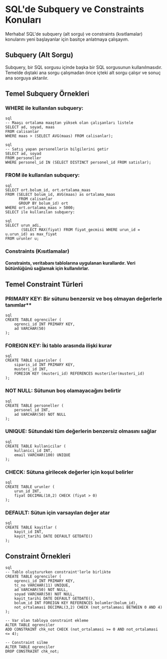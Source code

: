 # SQL'de Subquery ve Constraints Konuları
Merhaba! SQL'de subquery (alt sorgu) ve constraints (kısıtlamalar) konularını yeni başlayanlar için basitçe anlatmaya çalışayım.

## Subquery (Alt Sorgu)
Subquery, bir SQL sorgusu içinde başka bir SQL sorgusunun kullanılmasıdır. Temelde dıştaki ana sorgu çalışmadan önce içteki alt sorgu çalışır ve sonuç ana sorguya aktarılır.

## Temel Subquery Örnekleri

### WHERE ile kullanılan subquery:
```
sql
-- Maaşı ortalama maaştan yüksek olan çalışanları listele
SELECT ad, soyad, maas
FROM calisanlar
WHERE maas > (SELECT AVG(maas) FROM calisanlar);
```

```
sql
-- Satış yapan personellerin bilgilerini getir
SELECT ad, soyad
FROM personeller
WHERE personel_id IN (SELECT DISTINCT personel_id FROM satislar);
```

### FROM ile kullanılan subquery:
```
sql
SELECT ort.bolum_id, ort.ortalama_maas
FROM (SELECT bolum_id, AVG(maas) as ortalama_maas 
      FROM calisanlar 
      GROUP BY bolum_id) ort
WHERE ort.ortalama_maas > 5000;
SELECT ile kullanılan subquery:
```

```
sql
SELECT urun_adi, 
       (SELECT MAX(fiyat) FROM fiyat_gecmisi WHERE urun_id = u.urun_id) as max_fiyat
FROM urunler u;
```
### Constraints (Kısıtlamalar)
#### Constraints, veritabanı tablolarına uygulanan kurallardır. Veri bütünlüğünü sağlamak için kullanılırlar.



##  Temel Constraint Türleri

### PRIMARY KEY: Bir sütunu benzersiz ve boş olmayan değerlerle tanımlar**
```
sql
CREATE TABLE ogrenciler (
    ogrenci_id INT PRIMARY KEY,
    ad VARCHAR(50)
);
```


### FOREIGN KEY: İki tablo arasında ilişki kurar
```
sql
CREATE TABLE siparisler (
    siparis_id INT PRIMARY KEY,
    musteri_id INT,
    FOREIGN KEY (musteri_id) REFERENCES musteriler(musteri_id)
);
```


### NOT NULL: Sütunun boş olamayacağını belirtir
```
sql
CREATE TABLE personeller (
    personel_id INT,
    ad VARCHAR(50) NOT NULL
);
```


### UNIQUE: Sütundaki tüm değerlerin benzersiz olmasını sağlar
```
sql
CREATE TABLE kullanicilar (
    kullanici_id INT,
    email VARCHAR(100) UNIQUE
);
```

### CHECK: Sütuna girilecek değerler için koşul belirler
```
sql
CREATE TABLE urunler (
    urun_id INT,
    fiyat DECIMAL(10,2) CHECK (fiyat > 0)
);
```

### DEFAULT: Sütun için varsayılan değer atar
```
sql
CREATE TABLE kayitlar (
    kayit_id INT,
    kayit_tarihi DATE DEFAULT GETDATE()
);
```


## Constraint Örnekleri
```
sql
-- Tablo oluştururken constraint'lerle birlikte
CREATE TABLE ogrenciler (
    ogrenci_id INT PRIMARY KEY,
    tc_no VARCHAR(11) UNIQUE,
    ad VARCHAR(50) NOT NULL,
    soyad VARCHAR(50) NOT NULL,
    kayit_tarihi DATE DEFAULT GETDATE(),
    bolum_id INT FOREIGN KEY REFERENCES bolumler(bolum_id),
    not_ortalamasi DECIMAL(3,2) CHECK (not_ortalamasi BETWEEN 0 AND 4)
);
```

```
-- Var olan tabloya constraint ekleme
ALTER TABLE ogrenciler
ADD CONSTRAINT chk_not CHECK (not_ortalamasi >= 0 AND not_ortalamasi <= 4);
```

```
-- Constraint silme
ALTER TABLE ogrenciler
DROP CONSTRAINT chk_not;
```